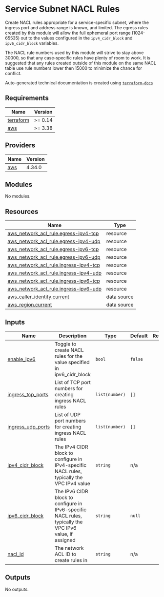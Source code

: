 # Service Subnet NACL Rules

Create NACL rules appropriate for a service-specific subnet, where the ingress port and address range is known, and limited.
The egress rules created by this module will allow the full ephemeral port range (1024-65535) out to the values configured
in the `ipv4_cidr_block` and `ipv6_cidr_block` variables.

The NACL rule numbers used by this module will strive to stay above 30000, so that any case-specific rules have plenty of
room to work.  It is suggested that any rules created outside of this module on the same NACL table use rule numbers lower
then 15000 to minimize the chance for conflict.
<!-- BEGINNING OF PRE-COMMIT-TERRAFORM DOCS HOOK -->
Auto-generated technical documentation is created using [`terraform-docs`](https://terraform-docs.io/)

## Requirements

| Name | Version |
|------|---------|
| <a name="requirement_terraform"></a> [terraform](#requirement\_terraform) | >= 0.14 |
| <a name="requirement_aws"></a> [aws](#requirement\_aws) | >= 3.38 |

## Providers

| Name | Version |
|------|---------|
| <a name="provider_aws"></a> [aws](#provider\_aws) | 4.34.0 |

## Modules

No modules.

## Resources

| Name | Type |
|------|------|
| [aws_network_acl_rule.egress-ipv4-tcp](https://registry.terraform.io/providers/hashicorp/aws/latest/docs/resources/network_acl_rule) | resource |
| [aws_network_acl_rule.egress-ipv4-udp](https://registry.terraform.io/providers/hashicorp/aws/latest/docs/resources/network_acl_rule) | resource |
| [aws_network_acl_rule.egress-ipv6-tcp](https://registry.terraform.io/providers/hashicorp/aws/latest/docs/resources/network_acl_rule) | resource |
| [aws_network_acl_rule.egress-ipv6-udp](https://registry.terraform.io/providers/hashicorp/aws/latest/docs/resources/network_acl_rule) | resource |
| [aws_network_acl_rule.ingress-ipv4-tcp](https://registry.terraform.io/providers/hashicorp/aws/latest/docs/resources/network_acl_rule) | resource |
| [aws_network_acl_rule.ingress-ipv4-udp](https://registry.terraform.io/providers/hashicorp/aws/latest/docs/resources/network_acl_rule) | resource |
| [aws_network_acl_rule.ingress-ipv6-tcp](https://registry.terraform.io/providers/hashicorp/aws/latest/docs/resources/network_acl_rule) | resource |
| [aws_network_acl_rule.ingress-ipv6-udp](https://registry.terraform.io/providers/hashicorp/aws/latest/docs/resources/network_acl_rule) | resource |
| [aws_caller_identity.current](https://registry.terraform.io/providers/hashicorp/aws/latest/docs/data-sources/caller_identity) | data source |
| [aws_region.current](https://registry.terraform.io/providers/hashicorp/aws/latest/docs/data-sources/region) | data source |

## Inputs

| Name | Description | Type | Default | Required |
|------|-------------|------|---------|:--------:|
| <a name="input_enable_ipv6"></a> [enable\_ipv6](#input\_enable\_ipv6) | Toggle to create NACL rules for the value specified in ipv6\_cidr\_block | `bool` | `false` | no |
| <a name="input_ingress_tcp_ports"></a> [ingress\_tcp\_ports](#input\_ingress\_tcp\_ports) | List of TCP port numbers for creating ingress NACL rules | `list(number)` | `[]` | no |
| <a name="input_ingress_udp_ports"></a> [ingress\_udp\_ports](#input\_ingress\_udp\_ports) | List of UDP port numbers for creating ingress NACL rules | `list(number)` | `[]` | no |
| <a name="input_ipv4_cidr_block"></a> [ipv4\_cidr\_block](#input\_ipv4\_cidr\_block) | The IPv4 CIDR block to configure in IPv4-specific NACL rules, typically the VPC IPv4 value | `string` | n/a | yes |
| <a name="input_ipv6_cidr_block"></a> [ipv6\_cidr\_block](#input\_ipv6\_cidr\_block) | The IPv6 CIDR block to configure in IPv6-specific NACL rules, typically the VPC IPv6 value, if assigned | `string` | `null` | no |
| <a name="input_nacl_id"></a> [nacl\_id](#input\_nacl\_id) | The network ACL ID to create rules in | `string` | n/a | yes |

## Outputs

No outputs.
<!-- END OF PRE-COMMIT-TERRAFORM DOCS HOOK -->
